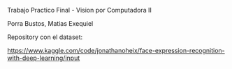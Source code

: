
Trabajo Practico Final - Vision por Computadora II 

Porra Bustos, Matias Exequiel

Repository con el dataset: 

https://www.kaggle.com/code/jonathanoheix/face-expression-recognition-with-deep-learning/input